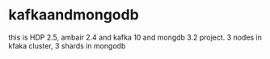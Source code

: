 # kafkaandmongodb
this is HDP 2.5, ambair 2.4 and kafka 10 and mongdb 3.2 project. 3 nodes in kfaka cluster, 3 shards in mongodb

